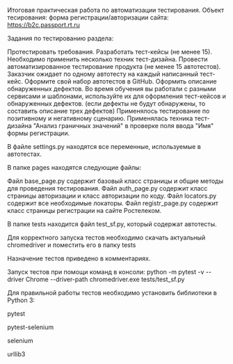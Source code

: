 Итоговая практическая работа по автоматизации тестирования. 
Объект тесирования: форма регистрации/авторизации сайта: https://b2c.passport.rt.ru

Задания по тестированию раздела:

Протестировать требования.
Разработать тест-кейсы (не менее 15). Необходимо применить несколько техник тест-дизайна.
Провести автоматизированное тестирование продукта (не менее 15 автотестов). Заказчик ожидает по одному автотесту на каждый написанный тест-кейс. Оформите свой набор автотестов в GitHub.
Оформить описание обнаруженных дефектов. Во время обучения вы работали с разными сервисами и шаблонами, используйте их для оформления тест-кейсов и обнаруженных дефектов. (если дефекты не будут обнаружены, то составить описание трех дефектов)
Применялось тестирование по позитивному и негативному сценарию. Применялась техника тест-дизайна "Анализ граничных значений" в проверке поля ввода "Имя" формы регистрации.

В файле settings.py находятся все переменные, используемые в автотестах.

В папке pages находятся следующие файлы:

Файл base_page.py содержит базовый класс страницы и общие методы для проведения тестирования.
Файл auth_page.py содержит класс страницы авторизации и класс авторизации по коду.
Файл locators.py  содержит все необходимые локаторы.
Файл registr_page.py содержит класс  страницы регистрации на сайте Ростелеком.

В папке tests находится файл test_sf.py, который содержат автотесты.

Для корректного запуска тестов необходимо скачать актуальный chromedriver и поместить его в папку tests  

Назначение тестов приведено в комментариях.

Запуск тестов при помощи команд в консоли: python -m pytest -v --driver Chrome --driver-path chromedriver.exe tests/test_sf.py

Для правильной работы тестов необходимо установить библиотеки в Python 3:

pytest

pytest-selenium

selenium

urllib3
